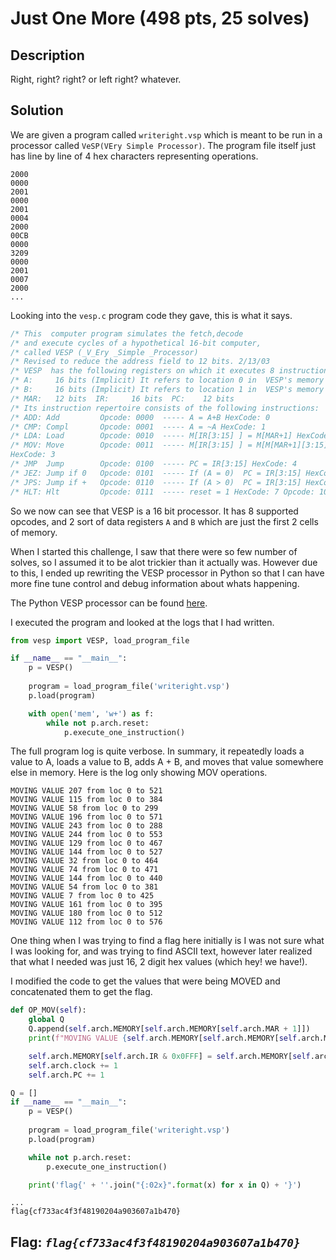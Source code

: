 # **Just One More** (498 pts, 25 solves)

## **Description**
Right, right? right? or left right? whatever.


## **Solution**
We are given a program called `writeright.vsp` which is meant to be run in a processor called `VeSP(VEry Simple Processor)`. The program file itself just has line by line of 4 hex characters representing operations.

```
2000
0000
2001
0000
2001
0004
2000
00CB
0000
3209
0000
2001
0007
2000
...
```

Looking into the `vesp.c` program code they gave, this is what it says.
```c
/* This  computer program simulates the fetch,decode
/* and execute cycles of a hypothetical 16-bit computer,
/* called VESP (_V_Ery _Simple _Processor)
/* Revised to reduce the address field to 12 bits. 2/13/03
/* VESP  has the following registers on which it executes 8 instructions:
/* A:     16 bits (Implicit) It refers to location 0 in  VESP's memory
/* B:     16 bits (Implicit) It refers to location 1 in  VESP's memory
/* MAR:   12 bits  IR:     16 bits  PC:    12 bits
/* Its instruction repertoire consists of the following instructions:
/* ADD: Add         Opcode: 0000  ----- A = A+B HexCode: 0
/* CMP: Compl       Opcode: 0001  ----- A = ~A HexCode: 1
/* LDA: Load        Opcode: 0010  ----- M[IR[3:15] ] = M[MAR+1] HexCode: 2
/* MOV: Move        Opcode: 0011  ----- M[IR[3:15] ] = M[M[MAR+1][3:15]]
HexCode: 3
/* JMP  Jump        Opcode: 0100  ----- PC = IR[3:15] HexCode: 4
/* JEZ: Jump if 0   Opcode: 0101  ----- If (A = 0)  PC = IR[3:15] HexCode: 5
/* JPS: Jump if +   Opcode: 0110  ----- If (A > 0)  PC = IR[3:15] HexCode: 6
/* HLT: Hlt         Opcode: 0111  ----- reset = 1 HexCode: 7 Opcode: 1000  -----
```

So we now can see that VESP is a 16 bit processor. It has 8 supported opcodes, and 2 sort of data registers `A` and `B` which are just the first 2 cells of memory. 

When I started this challenge, I saw that there were so few number of solves, so I assumed it to be alot trickier than it actually was. However due to this, I ended up rewriting the VESP processor in Python so that I can have more fine tune control and debug information about whats happening.

The Python VESP processor can be found [here](vesp.py).

I executed the program and looked at the logs that I had written.
```py
from vesp import VESP, load_program_file

if __name__ == "__main__":
    p = VESP()
    
    program = load_program_file('writeright.vsp')
    p.load(program)

    with open('mem', 'w+') as f:
        while not p.arch.reset:
            p.execute_one_instruction()
```

The full program log is quite verbose. In summary, it repeatedly loads a value to A, loads a value to B, adds A + B, and moves that value somewhere else in memory. Here is the log only showing MOV operations.
```
MOVING VALUE 207 from loc 0 to 521
MOVING VALUE 115 from loc 0 to 384
MOVING VALUE 58 from loc 0 to 299
MOVING VALUE 196 from loc 0 to 571
MOVING VALUE 243 from loc 0 to 288
MOVING VALUE 244 from loc 0 to 553
MOVING VALUE 129 from loc 0 to 467
MOVING VALUE 144 from loc 0 to 527
MOVING VALUE 32 from loc 0 to 464
MOVING VALUE 74 from loc 0 to 471
MOVING VALUE 144 from loc 0 to 440
MOVING VALUE 54 from loc 0 to 381
MOVING VALUE 7 from loc 0 to 425
MOVING VALUE 161 from loc 0 to 395
MOVING VALUE 180 from loc 0 to 512
MOVING VALUE 112 from loc 0 to 576
```

One thing when I was trying to find a flag here initially is I was not sure what I was looking for, and was trying to find ASCII text, however later realized that what I needed was just 16, 2 digit hex values (which hey! we have!). 

I modified the code to get the values that were being MOVED and concatenated them to get the flag.
```py
def OP_MOV(self):
    global Q
    Q.append(self.arch.MEMORY[self.arch.MEMORY[self.arch.MAR + 1]])
    print(f"MOVING VALUE {self.arch.MEMORY[self.arch.MEMORY[self.arch.MAR + 1]]} from loc {self.arch.MEMORY[self.arch.MAR + 1]} to {self.arch.IR & 0x0FFF}")

    self.arch.MEMORY[self.arch.IR & 0x0FFF] = self.arch.MEMORY[self.arch.MEMORY[self.arch.MAR + 1]]
    self.arch.clock += 1
    self.arch.PC += 1
```

```py
Q = []
if __name__ == "__main__":
    p = VESP()
    
    program = load_program_file('writeright.vsp')
    p.load(program)

    while not p.arch.reset:
        p.execute_one_instruction()

    print('flag{' + ''.join("{:02x}".format(x) for x in Q) + '}')
```

```
...
flag{cf733ac4f3f48190204a903607a1b470}
```

## **Flag**: *`flag{cf733ac4f3f48190204a903607a1b470}`*
